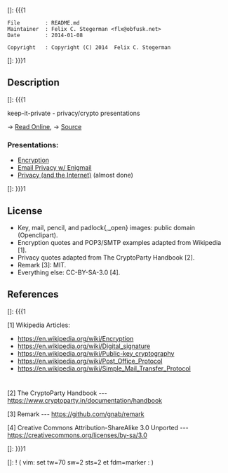 []: {{{1

    File        : README.md
    Maintainer  : Felix C. Stegerman <flx@obfusk.net>
    Date        : 2014-01-08

    Copyright   : Copyright (C) 2014  Felix C. Stegerman

[]: }}}1

## Description
[]: {{{1

  keep-it-private - privacy/crypto presentations

  &rarr; [Read Online](http://obfusk.github.io/keep-it-private),
  &rarr; [Source](https://github.com/obfusk/keep-it-private)

### Presentations:

  * [Encryption](encryption/index.html)
  * [Email Privacy w/ Enigmail](enigmail/index.html)
  * [Privacy (and the Internet)](privacy/index.html)
      (almost done)

[]: }}}1

## License

  * Key, mail, pencil, and padlock{,_open} images: public domain
    (Openclipart).
  * Encryption quotes and POP3/SMTP examples adapted from Wikipedia
    [1].
  * Privacy quotes adapted from The CryptoParty Handbook [2].
  * Remark [3]: MIT.
  * Everything else: CC-BY-SA-3.0 [4].

## References
[]: {{{1

  [1] Wikipedia Articles:
  * https://en.wikipedia.org/wiki/Encryption
  * https://en.wikipedia.org/wiki/Digital_signature
  * https://en.wikipedia.org/wiki/Public-key_cryptography
  * https://en.wikipedia.org/wiki/Post_Office_Protocol
  * https://en.wikipedia.org/wiki/Simple_Mail_Transfer_Protocol

#

  [2] The CryptoParty Handbook
  --- https://www.cryptoparty.in/documentation/handbook

  [3] Remark
  --- https://github.com/gnab/remark

  [4] Creative Commons Attribution-ShareAlike 3.0 Unported
  --- https://creativecommons.org/licenses/by-sa/3.0

[]: }}}1

[]: ! ( vim: set tw=70 sw=2 sts=2 et fdm=marker : )
